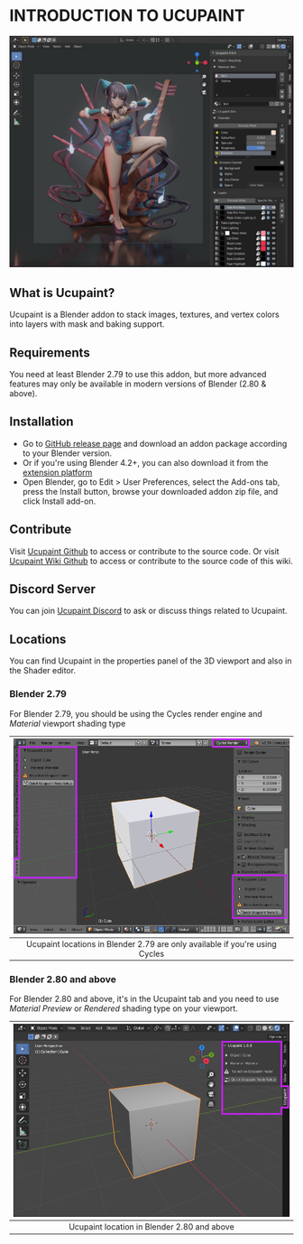 # INTRODUCTION TO UCUPAINT

![project-example](source/00.introduction/00-yang_guifei.jpg)

## What is Ucupaint?

Ucupaint is a Blender addon to stack images, textures, and vertex colors into layers with mask and baking support.

## Requirements

You need at least Blender 2.79 to use this addon, but more advanced features may only be available in modern versions of Blender (2.80 & above).

## Installation

- Go to [GitHub release page](https://github.com/ucupumar/ucupaint/releases) and download an addon package according to your Blender version.
- Or if you're using Blender 4.2+, you can also download it from the [extension platform](https://extensions.blender.org/add-ons/ucupaint/)
- Open Blender, go to Edit > User Preferences, select the Add-ons tab, press the Install button, browse your downloaded addon zip file, and click Install add-on.

## Contribute
Visit [Ucupaint Github](https://github.com/ucupumar/ucupaint) to access or contribute to the source code. Or visit [Ucupaint Wiki Github](https://github.com/ucupumar/ucupaint-wiki) to access or contribute to the source code of this wiki.

## Discord Server

You can join [Ucupaint Discord](https://discord.gg/BdNfGGzQHh) to ask or discuss things related to Ucupaint.

## Locations

You can find Ucupaint in the properties panel of the 3D viewport and also in the Shader editor. 

### Blender 2.79

For Blender 2.79, you should be using the Cycles render engine and _Material_ viewport shading type

|![00.b279-loc](./source/00.b279_loc.png)|
|:--:|
|Ucupaint locations in Blender 2.79 are only available if you're using Cycles| {align=center}

### Blender 2.80 and above

For Blender 2.80 and above, it's in the Ucupaint tab and you need to use _Material Preview_ or _Rendered_ shading type on your viewport.

|![00.b280-loc](./source/00.b280_loc.png)|
|:--:|
|Ucupaint location in Blender 2.80 and above| {align=center}
